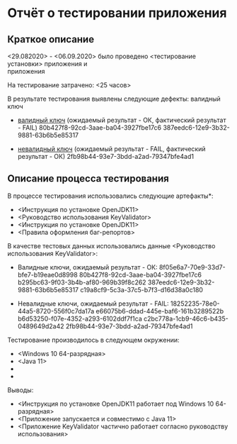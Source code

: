 # Отчёт о тестировании приложения <KeyValidator> 


## Краткое описание

<29.082020> - <06.09.2020> было проведено
 <тестирование установки>  приложения <OpenJDK11>   и   
приложения <KeyValidator>


На тестирование затрачено: <25 часов>

В результате тестирования выявлены следующие дефекты:
валидный ключ
* [валидный ключ](bagKeyVakid.png) (ожидаемый результат - ОК, фактический результат - FAIL)
80b427f8-92cd-3aae-ba04-3927fbe17c6
387eedc6-12e9-3b32-9881-63b6b5e85317

* [невалидный ключ](bagKeyVakidNot.png) (ожидаемый результат - FAIL, фактический результат - ОК)
2fb98b44-93e7-3bdd-a2ad-79347bfe4ad1


## Описание процесса тестирования

В процессе тестирования использовались следующие артефакты*:
* <Инструкция по установке OpenJDK11>
* <Руководство использования KeyValidator>
* <Инструкция по установке OpenJDK11>
* <Правила оформления баг-репортов>


В качестве тестовых данных использовались данные <Руководство использования KeyValidator>:

* Валидные ключи, ожидаемый результат - ОК:
8f05e6a7-70e9-33d7-bfe7-b19eae0d8998
80b427f8-92cd-3aae-ba04-3927fbe17c6
b295bc63-9f03-3b4b-af80-969b39f8c262
387eedc6-12e9-3b32-9881-63b6b5e85317
c19a8cf9-5c3a-37c5-b7f3-d16d38a0c180

* Невалидные ключи, ожидаемый результат - FAIL:
18252235-78e0-44a5-8720-556f0c7da17a
e66075b6-ddad-445e-baf6-161b3289522b
b6d53250-f07e-4352-a293-6102ddf7f1ca
c2bc778a-1cb9-46c6-b435-0489649d2a42
2fb98b44-93e7-3bdd-a2ad-79347bfe4ad1


Тестирование производилось в следующем окружении:
* <Windows 10  64-разрядная>
* <Java 11>
* <OpenJDK11>
* <Google Chrome>

Выводы:
* <Инструкция по установке OpenJDK11 работает под Windows 10  64-разрядная>
* <Приложение запускается и совместимо с Java 11>
* <Приложение KeyValidator частично работает согласно руководству использования>
